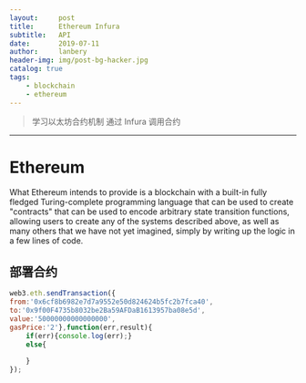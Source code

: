 ```yaml
---
layout:     post
title:      Ethereum Infura
subtitle:   API
date:       2019-07-11
author:     lanbery
header-img: img/post-bg-hacker.jpg
catalog: true
tags:
    - blockchain
    - ethereum	
---
```


> 学习以太坊合约机制
> 通过 Infura 调用合约


----
# Ethereum

  What Ethereum intends to provide is a blockchain with a built-in fully fledged Turing-complete programming language that can be used to create "contracts" that can be used to encode arbitrary state transition functions, allowing users to create any of the systems described above, as well as many others that we have not yet imagined, simply by writing up the logic in a few lines of code.


## 部署合约

``` javascript
web3.eth.sendTransaction({
from:'0x6cf8b6982e7d7a9552e50d824624b5fc2b7fca40',
to:'0x9f00F4735b8032be2Ba59AFDaB1613957ba08e5d',
value:'50000000000000000',
gasPrice:'2'},function(err,result){
	if(err){console.log(err);}
	else{
		
    }
});
```
   